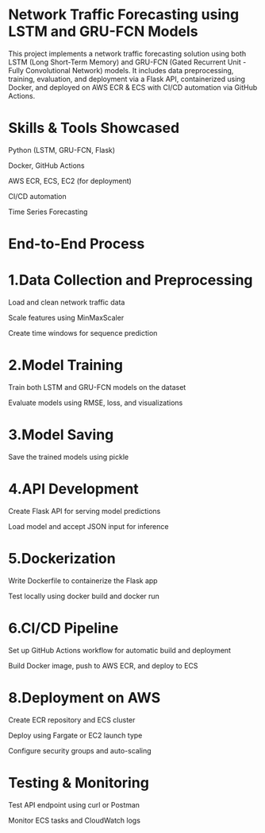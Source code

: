 # Network Traffic Forecasting using LSTM and GRU-FCN Models

This project implements a network traffic forecasting solution using both LSTM (Long Short-Term Memory) and GRU-FCN (Gated Recurrent Unit - Fully Convolutional Network) models. It includes data preprocessing, training, evaluation, and deployment via a Flask API, containerized using Docker, and deployed on AWS ECR & ECS with CI/CD automation via GitHub Actions.

# Skills & Tools Showcased

Python (LSTM, GRU-FCN, Flask)

Docker, GitHub Actions

AWS ECR, ECS, EC2 (for deployment)

CI/CD automation

Time Series Forecasting

# End-to-End Process

# 1.Data Collection and Preprocessing

Load and clean network traffic data

Scale features using MinMaxScaler

Create time windows for sequence prediction

# 2.Model Training

Train both LSTM and GRU-FCN models on the dataset

Evaluate models using RMSE, loss, and visualizations

# 3.Model Saving

Save the trained models using pickle

# 4.API Development

Create Flask API for serving model predictions

Load model and accept JSON input for inference

# 5.Dockerization

Write Dockerfile to containerize the Flask app

Test locally using docker build and docker run

# 6.CI/CD Pipeline

Set up GitHub Actions workflow for automatic build and deployment

Build Docker image, push to AWS ECR, and deploy to ECS

# 8.Deployment on AWS

Create ECR repository and ECS cluster

Deploy using Fargate or EC2 launch type

Configure security groups and auto-scaling

# Testing & Monitoring

Test API endpoint using curl or Postman

Monitor ECS tasks and CloudWatch logs
